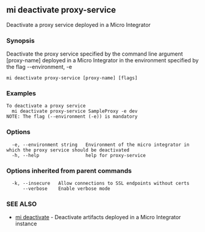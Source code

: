 ## mi deactivate proxy-service

Deactivate a proxy service deployed in a Micro Integrator

### Synopsis

Deactivate the proxy service specified by the command line argument [proxy-name] deployed in a Micro Integrator in the environment specified by the flag --environment, -e

```
mi deactivate proxy-service [proxy-name] [flags]
```

### Examples

```
To deactivate a proxy service
  mi deactivate proxy-service SampleProxy -e dev
NOTE: The flag (--environment (-e)) is mandatory
```

### Options

```
  -e, --environment string   Environment of the micro integrator in which the proxy service should be deactivated
  -h, --help                 help for proxy-service
```

### Options inherited from parent commands

```
  -k, --insecure   Allow connections to SSL endpoints without certs
      --verbose    Enable verbose mode
```

### SEE ALSO

* [mi deactivate](mi_deactivate.md)	 - Deactivate artifacts deployed in a Micro Integrator instance

